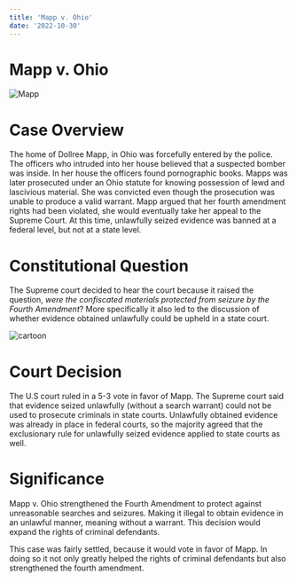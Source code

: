 ```yaml
---
title: 'Mapp v. Ohio'
date: '2022-10-30'
---
```


# Mapp v. Ohio

![Mapp](https://static01.nyt.com/images/2014/12/10/us/MAPP-obit/MAPP-obit-superJumbo.jpg?quality=75&auto=webp)

# Case Overview
The home of Dollree Mapp, in Ohio was forcefully entered by the police. The officers who intruded into her house believed that a suspected bomber was inside. In her house the officers found pornographic books. Mapps was later prosecuted under an Ohio statute for knowing possession of lewd and  lascivious material. She was convicted even though the prosecution was unable to produce a valid warrant. Mapp argued that her fourth amendment rights had been violated, she would eventually take her appeal to the Supreme Court. At this time, unlawfully seized evidence was banned at a federal level, but not at a state level.

# Constitutional Question
The Supreme court decided to hear the court because it raised the question, *were the confiscated materials protected from seizure by the Fourth Amendment*? More specifically it also led to the discussion of whether evidence obtained unlawfully could be upheld in a state court.

![cartoon](https://supremecrtcases.weebly.com/uploads/1/3/7/6/13760884/313113123.jpg?650)
# Court Decision
The U.S court ruled in a 5-3 vote in favor of Mapp. The Supreme court said that evidence seized unlawfully (without a search warrant) could not be used to prosecute criminals in state courts. Unlawfully obtained evidence was already in place in federal courts, so the majority agreed that the exclusionary rule for unlawfully seized evidence applied to state courts as well.

# Significance
Mapp v. Ohio strengthened the Fourth Amendment to protect against unreasonable searches and seizures. Making it illegal to obtain evidence in an unlawful manner, meaning without a warrant. This decision would expand the rights of criminal defendants. 

This case was fairly settled, because it would vote in favor of Mapp. In doing so it not only greatly helped the rights of criminal defendants but also strengthened the fourth amendment.

